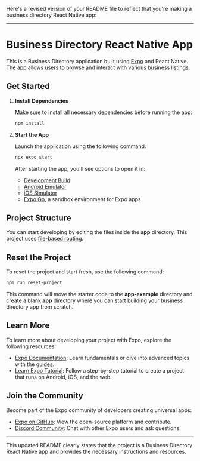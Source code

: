 Here's a revised version of your README file to reflect that you're making a business directory React Native app:

---

# Business Directory React Native App

This is a Business Directory application built using [Expo](https://expo.dev) and React Native. The app allows users to browse and interact with various business listings.

## Get Started

1. **Install Dependencies**

   Make sure to install all necessary dependencies before running the app:

   ```bash
   npm install
   ```

2. **Start the App**

   Launch the application using the following command:

   ```bash
   npx expo start
   ```

   After starting the app, you'll see options to open it in:

   - [Development Build](https://docs.expo.dev/develop/development-builds/introduction/)
   - [Android Emulator](https://docs.expo.dev/workflow/android-studio-emulator/)
   - [iOS Simulator](https://docs.expo.dev/workflow/ios-simulator/)
   - [Expo Go](https://expo.dev/go), a sandbox environment for Expo apps

## Project Structure

You can start developing by editing the files inside the **app** directory. This project uses [file-based routing](https://docs.expo.dev/router/introduction).

## Reset the Project

To reset the project and start fresh, use the following command:

```bash
npm run reset-project
```

This command will move the starter code to the **app-example** directory and create a blank **app** directory where you can start building your business directory app from scratch.

## Learn More

To learn more about developing your project with Expo, explore the following resources:

- [Expo Documentation](https://docs.expo.dev/): Learn fundamentals or dive into advanced topics with the [guides](https://docs.expo.dev/guides).
- [Learn Expo Tutorial](https://docs.expo.dev/tutorial/introduction/): Follow a step-by-step tutorial to create a project that runs on Android, iOS, and the web.

## Join the Community

Become part of the Expo community of developers creating universal apps:

- [Expo on GitHub](https://github.com/expo/expo): View the open-source platform and contribute.
- [Discord Community](https://chat.expo.dev): Chat with other Expo users and ask questions.

---

This updated README clearly states that the project is a Business Directory React Native app and provides the necessary instructions and resources.
